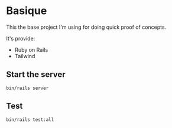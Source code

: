 # Basique

This the base project I'm using for doing quick proof of concepts.

It's provide:
* Ruby on Rails
* Tailwind


## Start the server

```
bin/rails server
```

## Test

```
bin/rails test:all 
```